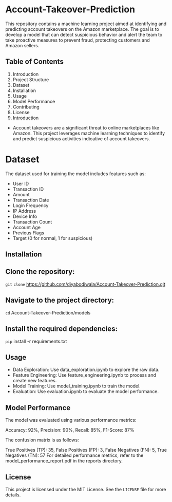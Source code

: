 # Account-Takeover-Prediction

This repository contains a machine learning project aimed at identifying and predicting account takeovers on the Amazon marketplace. The goal is to develop a model that can detect suspicious behavior and alert the team to take proactive measures to prevent fraud, protecting customers and Amazon sellers.

## Table of Contents
1. Introduction
2. Project Structure
3. Dataset
4. Installation
5. Usage
6. Model Performance
7. Contributing
8. License
9. Introduction
    
* Account takeovers are a significant threat to online marketplaces like Amazon. This project leverages machine learning 
  techniques to identify and predict suspicious activities indicative of account takeovers.

# Dataset
The dataset used for training the model includes features such as:

* User ID
* Transaction ID
* Amount
* Transaction Date
* Login Frequency
* IP Address
* Device Info
* Transaction Count
* Account Age
* Previous Flags
* Target (0 for normal, 1 for suspicious)
  
## Installation

## Clone the repository:
`git` `clone` https://github.com/diyabodiwala/Account-Takeover-Prediction.git

## Navigate to the project directory:
`cd` Account-Takeover-Prediction/models

## Install the required dependencies:
`pip` install -r requirements.txt

## Usage
* Data Exploration: Use data_exploration.ipynb to explore the raw data.
* Feature Engineering: Use feature_engineering.ipynb to process and create new features.
* Model Training: Use model_training.ipynb to train the model.
* Evaluation: Use evaluation.ipynb to evaluate the model performance.

## Model Performance

The model was evaluated using various performance metrics:

Accuracy: 92%,
Precision: 90%,
Recall: 85%,
F1-Score: 87%

The confusion matrix is as follows:

True Positives (TP): 35,
False Positives (FP): 3,
False Negatives (FN): 5,
True Negatives (TN): 57
For detailed performance metrics, refer to the model_performance_report.pdf in the reports directory.

## License
This project is licensed under the MIT License. See the `LICENSE` file for more details.

